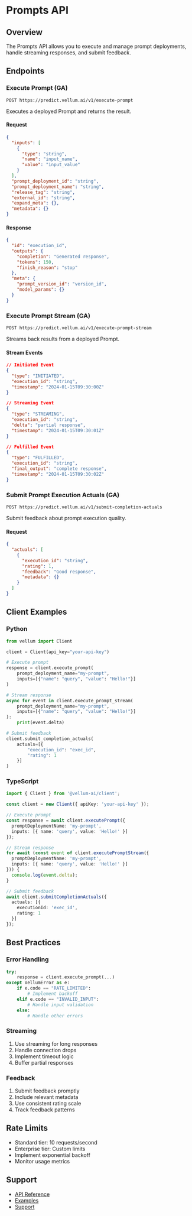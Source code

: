 # Prompts API

## Overview
The Prompts API allows you to execute and manage prompt deployments, handle streaming responses, and submit feedback.

## Endpoints

### Execute Prompt (GA)
```http
POST https://predict.vellum.ai/v1/execute-prompt
```

Executes a deployed Prompt and returns the result.

#### Request
```json
{
  "inputs": [
    {
      "type": "string",
      "name": "input_name",
      "value": "input_value"
    }
  ],
  "prompt_deployment_id": "string",
  "prompt_deployment_name": "string",
  "release_tag": "string",
  "external_id": "string",
  "expand_meta": {},
  "metadata": {}
}
```

#### Response
```json
{
  "id": "execution_id",
  "outputs": {
    "completion": "Generated response",
    "tokens": 150,
    "finish_reason": "stop"
  },
  "meta": {
    "prompt_version_id": "version_id",
    "model_params": {}
  }
}
```

### Execute Prompt Stream (GA)
```http
POST https://predict.vellum.ai/v1/execute-prompt-stream
```

Streams back results from a deployed Prompt.

#### Stream Events
```json
// Initiated Event
{
  "type": "INITIATED",
  "execution_id": "string",
  "timestamp": "2024-01-15T09:30:00Z"
}

// Streaming Event
{
  "type": "STREAMING",
  "execution_id": "string",
  "delta": "partial response",
  "timestamp": "2024-01-15T09:30:01Z"
}

// Fulfilled Event
{
  "type": "FULFILLED",
  "execution_id": "string",
  "final_output": "complete response",
  "timestamp": "2024-01-15T09:30:02Z"
}
```

### Submit Prompt Execution Actuals (GA)
```http
POST https://predict.vellum.ai/v1/submit-completion-actuals
```

Submit feedback about prompt execution quality.

#### Request
```json
{
  "actuals": [
    {
      "execution_id": "string",
      "rating": 1,
      "feedback": "Good response",
      "metadata": {}
    }
  ]
}
```

## Client Examples

### Python
```python
from vellum import Client

client = Client(api_key="your-api-key")

# Execute prompt
response = client.execute_prompt(
    prompt_deployment_name="my-prompt",
    inputs=[{"name": "query", "value": "Hello!"}]
)

# Stream response
async for event in client.execute_prompt_stream(
    prompt_deployment_name="my-prompt",
    inputs=[{"name": "query", "value": "Hello!"}]
):
    print(event.delta)

# Submit feedback
client.submit_completion_actuals(
    actuals=[{
        "execution_id": "exec_id",
        "rating": 1
    }]
)
```

### TypeScript
```typescript
import { Client } from '@vellum-ai/client';

const client = new Client({ apiKey: 'your-api-key' });

// Execute prompt
const response = await client.executePrompt({
  promptDeploymentName: 'my-prompt',
  inputs: [{ name: 'query', value: 'Hello!' }]
});

// Stream response
for await (const event of client.executePromptStream({
  promptDeploymentName: 'my-prompt',
  inputs: [{ name: 'query', value: 'Hello!' }]
})) {
  console.log(event.delta);
}

// Submit feedback
await client.submitCompletionActuals({
  actuals: [{
    executionId: 'exec_id',
    rating: 1
  }]
});
```

## Best Practices

### Error Handling
```python
try:
    response = client.execute_prompt(...)
except VellumError as e:
    if e.code == "RATE_LIMITED":
        # Implement backoff
    elif e.code == "INVALID_INPUT":
        # Handle input validation
    else:
        # Handle other errors
```

### Streaming
1. Use streaming for long responses
2. Handle connection drops
3. Implement timeout logic
4. Buffer partial responses

### Feedback
1. Submit feedback promptly
2. Include relevant metadata
3. Use consistent rating scale
4. Track feedback patterns

## Rate Limits
- Standard tier: 10 requests/second
- Enterprise tier: Custom limits
- Implement exponential backoff
- Monitor usage metrics

## Support
- [API Reference](https://docs.vellum.ai/api)
- [Examples](https://github.com/vellum-ai/examples)
- [Support](https://support.vellum.ai)
``` 
